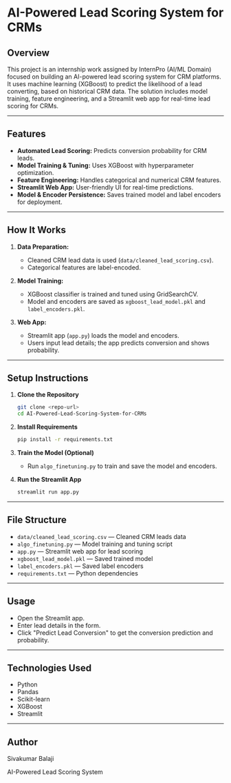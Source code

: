 # AI-Powered Lead Scoring System for CRMs

## Overview

This project is an internship work assigned by InternPro (AI/ML Domain) focused on building an AI-powered lead scoring system for CRM platforms. It uses machine learning (XGBoost) to predict the likelihood of a lead converting, based on historical CRM data. The solution includes model training, feature engineering, and a Streamlit web app for real-time lead scoring for CRMs.

---

## Features

- **Automated Lead Scoring:** Predicts conversion probability for CRM leads.
- **Model Training & Tuning:** Uses XGBoost with hyperparameter optimization.
- **Feature Engineering:** Handles categorical and numerical CRM features.
- **Streamlit Web App:** User-friendly UI for real-time predictions.
- **Model & Encoder Persistence:** Saves trained model and label encoders for deployment.

---

## How It Works

1. **Data Preparation:**  
   - Cleaned CRM lead data is used (`data/cleaned_lead_scoring.csv`).
   - Categorical features are label-encoded.

2. **Model Training:**  
   - XGBoost classifier is trained and tuned using GridSearchCV.
   - Model and encoders are saved as `xgboost_lead_model.pkl` and `label_encoders.pkl`.

3. **Web App:**  
   - Streamlit app (`app.py`) loads the model and encoders.
   - Users input lead details; the app predicts conversion and shows probability.

---

## Setup Instructions

1. **Clone the Repository**
   ```sh
   git clone <repo-url>
   cd AI-Powered-Lead-Scoring-System-for-CRMs
   ```

2. **Install Requirements**
   ```sh
   pip install -r requirements.txt
   ```

3. **Train the Model (Optional)**
   - Run `algo_finetuning.py` to train and save the model and encoders.

4. **Run the Streamlit App**
   ```sh
   streamlit run app.py
   ```

---

## File Structure

- `data/cleaned_lead_scoring.csv` — Cleaned CRM leads data
- `algo_finetuning.py` — Model training and tuning script
- `app.py` — Streamlit web app for lead scoring
- `xgboost_lead_model.pkl` — Saved trained model
- `label_encoders.pkl` — Saved label encoders
- `requirements.txt` — Python dependencies

---

## Usage

- Open the Streamlit app.
- Enter lead details in the form.
- Click "Predict Lead Conversion" to get the conversion prediction and probability.

---

## Technologies Used

- Python
- Pandas
- Scikit-learn
- XGBoost
- Streamlit

---

## Author

Sivakumar Balaji

AI-Powered Lead Scoring System
